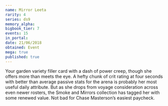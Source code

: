 ```yaml
---
name: Mirror Leeta
rarity: 4
series: ds9
memory_alpha:
bigbook_tier: 7
events: 15
in_portal:
date: 21/06/2018
obtained: Event
mega: true
published: true
---
```


Your garden variety filler card with a dash of power creep, though she offers more than meets the eye. A hefty chunk of crit rating at four seconds with better than average passive stats for the arena is probably her most useful daily attribute. But as she drops from voyage consideration across even newer rosters, the Smoke and Mirrors collection has tagged her with some renewed value. Not bad for Chase Masterson’s easiest paycheck.
